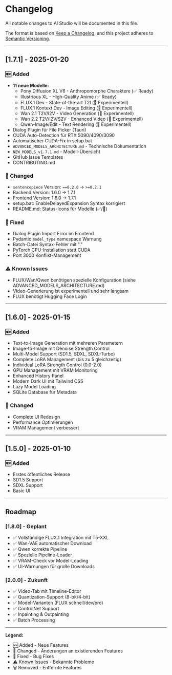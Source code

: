 # Changelog

All notable changes to AI Studio will be documented in this file.

The format is based on [Keep a Changelog](https://keepachangelog.com/en/1.0.0/),
and this project adheres to [Semantic Versioning](https://semver.org/spec/v2.0.0.html).

---

## [1.7.1] - 2025-01-20

### 🆕 Added
- **11 neue Modelle:**
  - Pony Diffusion XL V6 - Anthropomorphe Charaktere (✅ Ready)
  - Illustrious XL - High-Quality Anime (✅ Ready)
  - FLUX.1 Dev - State-of-the-art T2I (🚧 Experimentell)
  - FLUX.1 Kontext Dev - Image Editing (🚧 Experimentell)
  - Wan 2.1 T2V/I2V - Video Generation (🚧 Experimentell)
  - Wan 2.2 T2V/I2V/S2V - Enhanced Video (🚧 Experimentell)
  - Qwen-Image/Edit - Text Rendering (🚧 Experimentell)
- Dialog Plugin für File Picker (Tauri)
- CUDA Auto-Detection für RTX 5090/4090/3090
- Automatischer CUDA-Fix in setup.bat
- `ADVANCED_MODELS_ARCHITECTURE.md` - Technische Dokumentation
- `NEW_MODELS_v1.7.1.md` - Modell-Übersicht
- GitHub Issue Templates
- CONTRIBUTING.md

### 🔧 Changed
- `sentencepiece` Version: `==0.2.0` → `>=0.2.1`
- Backend Version: 1.6.0 → 1.7.1
- Frontend Version: 1.6.0 → 1.7.1
- setup.bat: EnableDelayedExpansion Syntax korrigiert
- README.md: Status-Icons für Modelle (✅/🚧)

### 🐛 Fixed
- Dialog Plugin Import Error im Frontend
- Pydantic `model_type` namespace Warnung
- Batch-Datei Syntax-Fehler mit "."
- PyTorch CPU-Installation statt CUDA
- Port 3000 Konflikt-Management

### ⚠️ Known Issues
- FLUX/Wan/Qwen benötigen spezielle Konfiguration (siehe ADVANCED_MODELS_ARCHITECTURE.md)
- Video-Generierung ist experimentell und sehr langsam
- FLUX benötigt Hugging Face Login

---

## [1.6.0] - 2025-01-15

### 🆕 Added
- Text-to-Image Generation mit mehreren Parametern
- Image-to-Image mit Denoise Strength Control
- Multi-Model Support (SD1.5, SDXL, SDXL-Turbo)
- Complete LoRA Management (bis zu 5 gleichzeitig)
- Individual LoRA Strength Control (0.0-2.0)
- GPU Management mit VRAM Monitoring
- Enhanced History Panel
- Modern Dark UI mit Tailwind CSS
- Lazy Model Loading
- SQLite Database für Metadata

### 🔧 Changed
- Complete UI Redesign
- Performance Optimierungen
- VRAM Management verbessert

---

## [1.5.0] - 2025-01-10

### 🆕 Added
- Erstes öffentliches Release
- SD1.5 Support
- SDXL Support
- Basic UI

---

## Roadmap

### [1.8.0] - Geplant
- ✅ Vollständige FLUX.1 Integration mit T5-XXL
- ✅ Wan-VAE automatischer Download
- ✅ Qwen korrekte Pipeline
- ✅ Spezielle Pipeline-Loader
- ✅ VRAM-Check vor Model-Loading
- ✅ UI-Warnungen für große Downloads

### [2.0.0] - Zukunft
- ✅ Video-Tab mit Timeline-Editor
- ✅ Quantization-Support (8-bit/4-bit)
- ✅ Model-Varianten (FLUX schnell/dev/pro)
- ✅ ControlNet Support
- ✅ Inpainting & Outpainting
- ✅ Batch Processing

---

**Legend:**
- 🆕 Added - Neue Features
- 🔧 Changed - Änderungen an existierenden Features
- 🐛 Fixed - Bug Fixes
- ⚠️ Known Issues - Bekannte Probleme
- 🗑️ Removed - Entfernte Features

